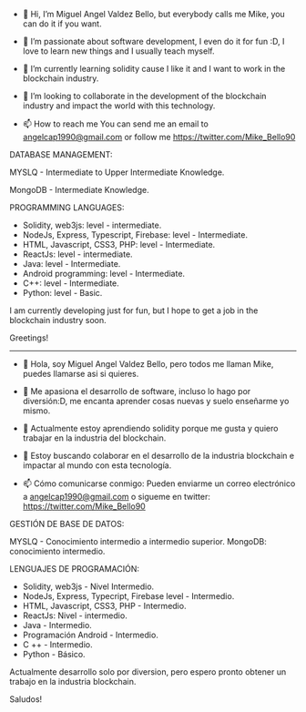 - 👋 Hi, I’m Miguel Angel Valdez Bello, but everybody calls me Mike, you can do it if you want.

- 👀 I’m passionate about software development, I even do it for fun :D, I love to learn new things and I usually teach myself.
- 🌱 I’m currently learning solidity cause I like it and I want to work in the blockchain industry. 
- 💞️ I’m looking to collaborate in the development of the blockchain industry and impact the world with this technology.
- 📫 How to reach me You can send me an email to angelcap1990@gmail.com or follow me https://twitter.com/Mike_Bello90

DATABASE MANAGEMENT:

MYSLQ - Intermediate to Upper Intermediate Knowledge.

MongoDB - Intermediate Knowledge.

PROGRAMMING LANGUAGES:
 

- Solidity, web3js: level - intermediate.
- NodeJs, Express, Typescript, Firebase: level - Intermediate.
- HTML, Javascript, CSS3, PHP: level - Intermediate.
- ReactJs: level - intermediate.
- Java: level - Intermediate.
- Android programming: level - Intermediate.
- C++: level - Intermediate.
- Python: level - Basic.

I am currently developing just for fun, but I hope to get a job in the blockchain industry soon.

Greetings!

**********************************************************************************************************************************************************************

- 👋 Hola, soy Miguel Angel Valdez Bello, pero todos me llaman Mike, puedes llamarse asi si quieres.

- 👀 Me apasiona el desarrollo de software, incluso lo hago por diversión:D, me encanta aprender cosas nuevas y suelo enseñarme yo mismo.
- 🌱 Actualmente estoy aprendiendo solidity porque me gusta y quiero trabajar en la industria del blockchain.
- 💞️ Estoy buscando colaborar en el desarrollo de la industria blockchain e impactar al mundo con esta tecnología.
- 📫 Cómo comunicarse conmigo: Pueden enviarme un correo electrónico a angelcap1990@gmail.com o sigueme en twitter: https://twitter.com/Mike_Bello90

GESTIÓN DE BASE DE DATOS:

MYSLQ - Conocimiento intermedio a intermedio superior.
MongoDB: conocimiento intermedio.

LENGUAJES DE PROGRAMACIÓN:
 

- Solidity, web3js - Nivel Intermedio.
- NodeJs, Express, Typecript, Firebase level - Intermedio.
- HTML, Javascript, CSS3, PHP - Intermedio.
- ReactJs: Nivel - intermedio.
- Java - Intermedio.
- Programación Android - Intermedio.
- C ++ - Intermedio.
- Python - Básico.

Actualmente desarrollo solo por diversion, pero espero pronto obtener un trabajo en la industria blockchain.

Saludos! 
